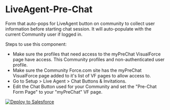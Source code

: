 # LiveAgent-Pre-Chat

Form that auto-pops for LiveAgent button on community to collect user information before starting chat session. It will auto-populate with the current Community user if logged in.

Steps to use this component:
* Make sure the profiles that need access to the myPreChat VisualForce page have access. This Community profiles and non-authenticated user profile.
* Make sure the Community Force.com site has the myPreChat VisualForce page added to it's list of VF pages to allow access to.
* Go to Setup > Live Agent > Chat Buttons & Invitations.
* Edit the Chat Button used for your Community and set the "Pre-Chat Form Page" to your "myPreChat" VF page.

<a href="https://githubsfdeploy.herokuapp.com">
  <img alt="Deploy to Salesforce"
       src="https://raw.githubusercontent.com/afawcett/githubsfdeploy/master/deploy.png">
</a>
